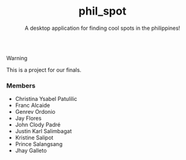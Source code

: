 <h1 align="center">phil_spot</h1>
<p align="center">A desktop application for finding cool spots in the philippines!</p>

<br><br>

> [!WARNING]
> This is a project for our finals.

### Members
* Christina Ysabel Patulilic
* Franc Alcaide
* Genrev Ordonio
* Jay Flores
* John Clody Padré
* Justin Karl Salimbagat
* Kristine Salipot
* Prince Salangsang
* Jhay Galleto

